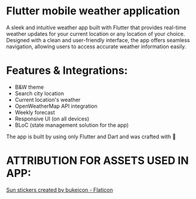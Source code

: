# Flutter mobile weather application

A sleek and intuitive weather app built with Flutter that provides real-time weather updates for your current location or any location of your choice. Designed with a clean and user-friendly interface, the app offers seamless navigation, allowing users to access accurate weather information easily.


# Features & Integrations:
- B&W theme
- Search city location
- Current location's weather
- OpenWeatherMap API integration
- Weekly forecast
- Responsive UI (on all devices)
- BLoC (state management solution for the app)

The app is built by using only Flutter and Dart and was crafted with 💙

# ATTRIBUTION FOR ASSETS USED IN APP:

<a href="https://www.flaticon.com/free-stickers/sun" title="sun stickers">Sun stickers created by bukeicon - Flaticon</a>
